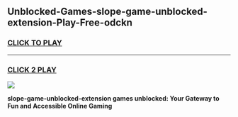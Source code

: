 
## Unblocked-Games-slope-game-unblocked-extension-Play-Free-odckn
<h3>
<a href="https://premium76.site?title=slope-game-unblocked-extension&ref=18A">CLICK TO PLAY</a></h3>
<hr>

<h3>
<a href="https://premium76.site?title=slope-game-unblocked-extension&ref=18A">CLICK 2 PLAY</a>
  
</h3>

<a href="https://premium76.site?title=slope-game-unblocked-extension&ref=18A"><img src="https://clearcache.store/games.png"></a>


**slope-game-unblocked-extension games unblocked: Your Gateway to Fun and Accessible Online Gaming**
